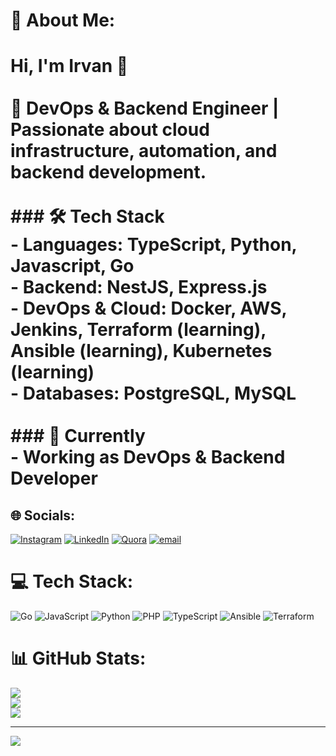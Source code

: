# 💫 About Me:
# Hi, I'm Irvan 👋<br><br>🚀 DevOps & Backend Engineer | Passionate about cloud infrastructure, automation, and backend development.<br><br>### 🛠️ Tech Stack<br>- Languages: TypeScript, Python, Javascript, Go<br>- Backend: NestJS, Express.js<br>- DevOps & Cloud: Docker, AWS, Jenkins, Terraform (learning), Ansible (learning), Kubernetes (learning)  <br>- Databases: PostgreSQL, MySQL  <br><br>### 📌 Currently<br>- Working as DevOps & Backend Developer<br>


## 🌐 Socials:
[![Instagram](https://img.shields.io/badge/Instagram-%23E4405F.svg?logo=Instagram&logoColor=white)](https://instagram.com/irvannaufal.a) [![LinkedIn](https://img.shields.io/badge/LinkedIn-%230077B5.svg?logo=linkedin&logoColor=white)](https://linkedin.com/in/irvannaufal) [![Quora](https://img.shields.io/badge/Quora-%23B92B27.svg?logo=Quora&logoColor=white)](https://quora.com/profile/Irvan-Naufal) [![email](https://img.shields.io/badge/Email-D14836?logo=gmail&logoColor=white)](mailto:irvannaufal@ariq.my.id) 

# 💻 Tech Stack:
![Go](https://img.shields.io/badge/go-%2300ADD8.svg?style=flat-square&logo=go&logoColor=white) ![JavaScript](https://img.shields.io/badge/javascript-%23323330.svg?style=flat-square&logo=javascript&logoColor=%23F7DF1E) ![Python](https://img.shields.io/badge/python-3670A0?style=flat-square&logo=python&logoColor=ffdd54) ![PHP](https://img.shields.io/badge/php-%23777BB4.svg?style=flat-square&logo=php&logoColor=white) ![TypeScript](https://img.shields.io/badge/typescript-%23007ACC.svg?style=flat-square&logo=typescript&logoColor=white) ![Ansible](https://img.shields.io/badge/ansible-%231A1918.svg?style=flat-square&logo=ansible&logoColor=white) ![Terraform](https://img.shields.io/badge/terraform-%235835CC.svg?style=flat-square&logo=terraform&logoColor=white)
# 📊 GitHub Stats:
![](https://github-readme-stats.vercel.app/api?username=irvanlabs&theme=dark&hide_border=false&include_all_commits=false&count_private=false)<br/>
![](https://nirzak-streak-stats.vercel.app/?user=irvanlabs&theme=dark&hide_border=false)<br/>
![](https://github-readme-stats.vercel.app/api/top-langs/?username=irvanlabs&theme=dark&hide_border=false&include_all_commits=false&count_private=false&layout=compact)

---
[![](https://visitcount.itsvg.in/api?id=irvanlabs&icon=0&color=0)](https://visitcount.itsvg.in)

<!-- Proudly created with GPRM ( https://gprm.itsvg.in ) -->
